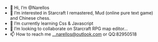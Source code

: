- 👋 Hi, I’m @Narellos
- 👀 I’m interested in Starcraft I remastered, Mud (online pure text game) and Chinese chess.
- 🌱 I’m currently learning Css & Javascript
- 💞️ I’m looking to collaborate on Starcraft RPG map editor...
- 📫 How to reach me ...narellos@outlook.com or QQ:82950518

<!---
Narellos/Narellos is a ✨ special ✨ repository because its `README.md` (this file) appears on your GitHub profile.
You can click the Preview link to take a look at your changes.
--->
